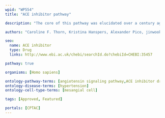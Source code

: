 ```yaml
---
wpid: "WP554"
title: "ACE inhibitor pathway"

description: "The core of this pathway was elucidated over a century ago and involves the conversion of angiotensinogen to angiotensin I (Ang I) by renin, its subsequent conversion to angiotensin II (Ang II) by angiotensin converting enzyme. Ang II activates the angiotensin II receptor type 1 to induce aldosterone synthesis, increasing water and salt resorption and potassium excretion in the kidney and increasing blood pressure."

authors: "Caroline F. Thorn, Kristina Hanspers, Alexander Pico, jinwook.seo"

seo:
  name: ACE inhibitor
  type: Drug
  links: http://www.ebi.ac.uk/chebi/searchId.do?chebiId=CHEBI:35457 

pathway: true

organisms: [Homo sapiens]

ontology-pathway-terms: [angiotensin signaling pathway,ACE inhibitor drug pathway]
ontology-disease-terms: [hypertension]
ontology-cell-type-terms: [mesangial cell]

tags: [Approved, Featured]

portals: [CPTAC]
---
```



